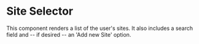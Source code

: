 Site Selector
=============

This component renders a list of the user's sites. It also includes a search field and -- if desired -- an 'Add new Site' option.
